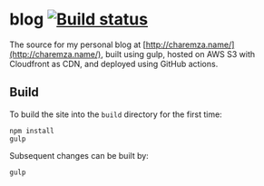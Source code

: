 # blog [![Build status](https://img.shields.io/github/actions/workflow/status/michalc/blog/publish.yml?label=Build%20status)](https://github.com/michalc/blog/actions/workflows/publish.yml)

The source for my personal blog at [http://charemza.name/](http://charemza.name/), built using gulp, hosted on AWS S3 with Cloudfront as CDN, and deployed using GitHub actions.


## Build

To build the site into the `build` directory for the first time:

```
npm install
gulp
```

Subsequent changes can be built by:

```
gulp
```
